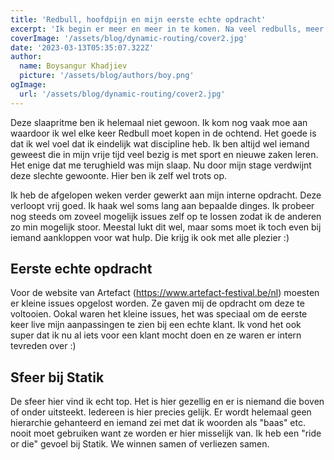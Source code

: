 ```yaml
---
title: 'Redbull, hoofdpijn en mijn eerste echte opdracht'
excerpt: 'Ik begin er meer en meer in te komen. Na veel redbulls, meer hoofdpijn en echte opdrachten vat ik week 3 en 4 samen in een notendop.'
coverImage: '/assets/blog/dynamic-routing/cover2.jpg'
date: '2023-03-13T05:35:07.322Z'
author:
  name: Boysangur Khadjiev
  picture: '/assets/blog/authors/boy.png'
ogImage:
  url: '/assets/blog/dynamic-routing/cover2.jpg'
---
```


Deze slaapritme ben ik helemaal niet gewoon. Ik kom nog vaak moe aan waardoor ik wel elke keer Redbull moet kopen in de ochtend. Het goede is dat ik wel voel dat ik eindelijk wat discipline heb. Ik ben altijd wel iemand geweest die in mijn vrije tijd veel bezig is met sport en nieuwe zaken leren. Het enige dat me terughield was mijn slaap. Nu door mijn stage verdwijnt deze slechte gewoonte. Hier ben ik zelf wel trots op.

Ik heb de afgelopen weken verder gewerkt aan mijn interne opdracht. Deze verloopt vrij goed. Ik haak wel soms lang aan bepaalde dinges. Ik probeer nog steeds om zoveel mogelijk issues zelf op te lossen zodat ik de anderen zo min mogelijk stoor. Meestal lukt dit wel, maar soms moet ik toch even bij iemand aankloppen voor wat hulp. Die krijg ik ook met alle plezier :)

## Eerste echte opdracht

Voor de website van Artefact (https://www.artefact-festival.be/nl) moesten er kleine issues opgelost worden. Ze gaven mij de opdracht om deze te voltooien. Ookal waren het kleine issues, het was speciaal om de eerste keer live mijn aanpassingen te zien bij een echte klant. Ik vond het ook super dat ik nu al iets voor een klant mocht doen en ze waren er intern tevreden over :)


## Sfeer bij Statik

De sfeer hier vind ik echt top. Het is hier gezellig en er is niemand die boven of onder uitsteekt. Iedereen is hier precies gelijk. Er wordt helemaal geen hierarchie gehanteerd en iemand zei met dat ik woorden als "baas" etc. nooit moet gebruiken want ze worden er hier misselijk van. Ik heb een "ride or die" gevoel bij Statik. We winnen samen of verliezen samen.